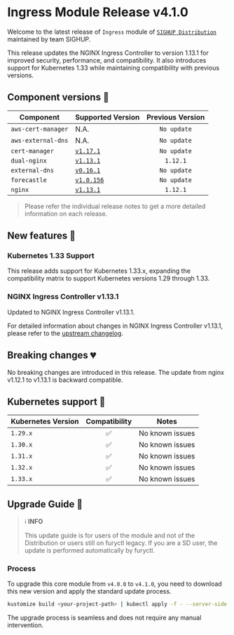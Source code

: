 # Ingress Module Release v4.1.0

Welcome to the latest release of `Ingress` module of [`SIGHUP Distribution`](https://github.com/sighupio/fury-distribution) maintained by team SIGHUP.

This release updates the NGINX Ingress Controller to version 1.13.1 for improved security, performance, and compatibility. It also introduces support for Kubernetes 1.33 while maintaining compatibility with previous versions.

## Component versions 🚢

| Component          | Supported Version                                                                        | Previous Version |
| ------------------ | ---------------------------------------------------------------------------------------- | :--------------: |
| `aws-cert-manager` | N.A.                                                                                     |   `No update`    |
| `aws-external-dns` | N.A.                                                                                     |   `No update`    |
| `cert-manager`     | [`v1.17.1`](https://cert-manager.io/docs/releases/release-notes/release-notes-1.17/)     |   `No update`    |
| `dual-nginx`       | [`v1.13.1`](https://github.com/kubernetes/ingress-nginx/releases/tag/controller-v1.13.1) |     `1.12.1`     |
| `external-dns`     | [`v0.16.1`](https://github.com/kubernetes-sigs/external-dns/releases/tag/v0.16.1)        |   `No update`    |
| `forecastle`       | [`v1.0.156`](https://github.com/stakater/Forecastle/releases/tag/v1.0.156)               |   `No update`    |
| `nginx`            | [`v1.13.1`](https://github.com/kubernetes/ingress-nginx/releases/tag/controller-v1.13.1) |     `1.12.1`     |

> Please refer the individual release notes to get a more detailed information on each release.

## New features 🎉

### Kubernetes 1.33 Support

This release adds support for Kubernetes 1.33.x, expanding the compatibility matrix to support Kubernetes versions 1.29 through 1.33.

### NGINX Ingress Controller v1.13.1

Updated to NGINX Ingress Controller v1.13.1.

For detailed information about changes in NGINX Ingress Controller v1.13.1, please refer to the [upstream changelog](https://github.com/kubernetes/ingress-nginx/blob/main/changelog/controller-1.13.1.md).

## Breaking changes 💔

No breaking changes are introduced in this release. The update from nginx v1.12.1 to v1.13.1 is backward compatible.

## Kubernetes support 🚢

| Kubernetes Version |   Compatibility    | Notes           |
| ------------------ | :----------------: | --------------- |
| `1.29.x`           | :white_check_mark: | No known issues |
| `1.30.x`           | :white_check_mark: | No known issues |
| `1.31.x`           | :white_check_mark: | No known issues |
| `1.32.x`           | :white_check_mark: | No known issues |
| `1.33.x`           | :white_check_mark: | No known issues |

## Upgrade Guide 🦮

> ℹ️ **INFO**
>
> This update guide is for users of the module and not of the Distribution or users still on furyctl legacy.
> If you are a SD user, the update is performed automatically by furyctl.

### Process

To upgrade this core module from `v4.0.0` to `v4.1.0`, you need to download this new version and apply the standard update process.

```bash
kustomize build <your-project-path> | kubectl apply -f - --server-side
```

The upgrade process is seamless and does not require any manual intervention.